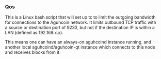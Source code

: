 ### Qos ###

This is a Linux bash script that will set up tc to limit the outgoing bandwidth for connections to the Aguhcoin network. It limits outbound TCP traffic with a source or destination port of 9233, but not if the destination IP is within a LAN (defined as 192.168.x.x).

This means one can have an always-on aguhcoind instance running, and another local aguhcoind/aguhcoin-qt instance which connects to this node and receives blocks from it.

